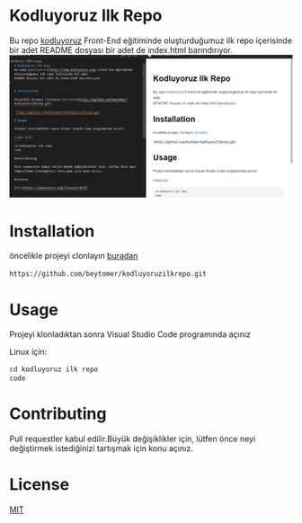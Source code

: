# Kodluyoruz Ilk Repo
Bu repo [kodluyoruz](https://www.kodluyoruz.org) Front-End eğitiminde oluşturduğumuz ilk repo içerisinde bir adet
README dosyası bir adet de index.html barındırıyor.
![](/Ekran%20g%C3%B6r%C3%BCnt%C3%BCs%C3%BC%202022-07-20%20141927.png)

# Installation 

öncelikle projeyi clonlayın [buradan](https://github.com/beytomer/kodluyoruzilkrepo.git)

`https://github.com/beytomer/kodluyoruzilkrepo.git`

# Usage

Projeyi klonladıktan sonra Visual Studio Code programında açınız

Linux için:
```
cd kodluyoruz ilk repo
code
```
# Contributing

Pull requestler kabul edilir.Büyük değişiklikler için, lütfen önce neyi değiştirmek istediğinizi tartışmak için konu açınız.

# License

[MIT](https://opensource.org/licenses/MIT)



